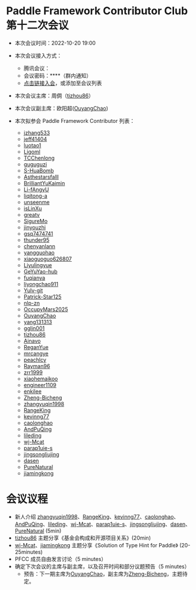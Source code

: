 # Paddle Framework Contributor Club 第十二次会议

- 本次会议时间：2022-10-20 19:00

- 本次会议接入方式：

  - 腾讯会议：
  - 会议密码：\*\*\*\*（群内通知）
  - [点击链接入会](https://meeting.tencent.com/dm/DqgIqKbKDz9q)，或添加至会议列表

- 本次会议主席：周倜（[tizhou86](https://github.com/tizhou86)）

- 本次会议副主席：欧阳超([OuyangChao](https://github.com/OuyangChao))

- 本次拟参会 Paddle Framework Contributor 列表：

  - [jzhang533](https://github.com/jzhang533)
  - [jeff41404](https://github.com/jeff41404)
  - [luotao1](https://github.com/luotao1)
  - [Ligoml](https://github.com/Ligoml)
  - [TCChenlong](https://github.com/TCChenlong)
  - [guguguzi](https://github.com/guguguzi)
  - [S-HuaBomb](https://github.com/S-HuaBomb)
  - [Asthestarsfalll](https://github.com/Asthestarsfalll)
  - [BrilliantYuKaimin](https://github.com/BrilliantYuKaimin)
  - [Li-fAngyU](https://github.com/Li-fAngyU)
  - [liqitong-a](https://github.com/liqitong-a)
  - [unseenme](https://github.com/unseenme)
  - [isLinXu](https://github.com/isLinXu)
  - [greatv](https://github.com/greatv)
  - [SigureMo](https://github.com/SigureMo)
  - [jinyouzhi](https://github.com/jinyouzhi)
  - [gsq7474741](https://github.com/gsq7474741)
  - [thunder95](https://github.com/thunder95)
  - [chenyanlann](https://github.com/chenyanlann)
  - [yangguohao](https://github.com/yangguohao)
  - [xiaoguoguo626807](https://github.com/xiaoguoguo626807)
  - [Liyulingyue](https://github.com/Liyulingyue)
  - [GeYuYao-hub](https://github.com/GeYuYao-hub)
  - [fuqianya](https://github.com/fuqianya)
  - [liyongchao911](https://github.com/liyongchao911)
  - [Yulv-git](https://github.com/Yulv-git)
  - [Patrick-Star125](https://github.com/Patrick-Star125)
  - [nlp-zn](https://github.com/nlp-zn)
  - [OccupyMars2025](https://github.com/OccupyMars2025)
  - [OuyangChao](https://github.com/OuyangChao)
  - [yang131313](https://github.com/yang131313)
  - [gglin001](https://github.com/gglin001)
  - [tizhou86](https://github.com/tizhou86)
  - [Ainavo](https://github.com/Ainavo)
  - [ReganYue](https://github.com/ReganYue)
  - [mrcangye](https://github.com/mrcangye)
  - [peachlcy](https://github.com/peachlcy)
  - [Rayman96](https://github.com/Rayman96)
  - [zrr1999](https://github.com/zrr1999)
  - [xiaohemaikoo](https://github.com/xiaohemaikoo)
  - [engineer1109](https://github.com/engineer1109)
  - [enkilee](https://github.com/enkilee)
  - [Zheng-Bicheng](https://github.com/Zheng-Bicheng)
  - [zhangyuqin1998](https://github.com/zhangyuqin1998)
  - [RangeKing](https://github.com/RangeKing)
  - [kevinng77](https://github.com/kevinng77)
  - [caolonghao](https://github.com/caolonghao)
  - [AndPuQing](https://github.com/AndPuQing)
  - [lileding](https://github.com/lileding)
  - [wj-Mcat](https://github.com/wj-Mcat)
  - [parap1uie-s](https://github.com/parap1uie-s)
  - [jingsongliujing](https://github.com/jingsongliujing)
  - [dasen](https://github.com/dasen)
  - [PureNatural](https://github.com/PureNatural)
  - [jiamingkong](https://github.com/jiamingkong)


# 会议议程

- 新人介绍 [zhangyuqin1998](https://github.com/zhangyuqin1998)、[RangeKing](https://github.com/RangeKing)、[kevinng77](https://github.com/kevinng77)、[caolonghao](https://github.com/caolonghao)、[AndPuQing](https://github.com/AndPuQing)、[lileding](https://github.com/lileding)、[wj-Mcat](https://github.com/wj-Mcat)、[parap1uie-s](https://github.com/parap1uie-s)、[jingsongliujing](https://github.com/jingsongliujing)、[dasen](https://github.com/dasen)、[PureNatural](https://github.com/PureNatural) (5min)
- [tizhou86](https://github.com/tizhou86) 主题分享《基金会构成和开源项目关系》(20min)
- [wj-Mcat](https://github.com/wj-Mcat)、[jiamingkong](https://github.com/jiamingkong) 主题分享《Solution of Type Hint for Paddle》 (20-25minutes)
- PFCC 成员自由发言讨论（5 minutes）
- 确定下次会议的主席与副主席，以及召开时间和部分议题预告（5 minutes）
  - 预告：下一期主席为[OuyangChao](https://github.com/OuyangChao)，副主席为[Zheng-Bicheng](https://github.com/Zheng-Bicheng)，主题待定。

